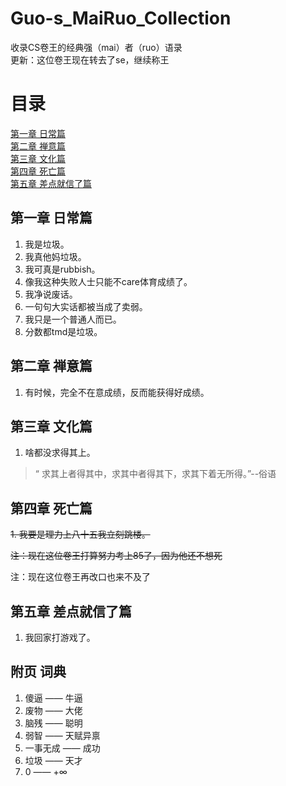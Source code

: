 # Guo-s_MaiRuo_Collection
收录CS卷王的经典强（mai）者（ruo）语录</br>
更新：这位卷王现在转去了se，继续称王

# 目录
[第一章 日常篇](https://github.com/SoulOfScience/Guo-s_MaiRuo_Collection/blob/main/README.md#%E7%AC%AC%E4%B8%80%E7%AB%A0--%E6%97%A5%E5%B8%B8%E7%AF%87)
</br>
[第二章 禅意篇](https://github.com/SoulOfScience/Guo-s_MaiRuo_Collection#%E7%AC%AC%E4%BA%8C%E7%AB%A0-%E7%A6%85%E6%84%8F%E7%AF%87)
</br>
[第三章 文化篇](https://github.com/SoulOfScience/Guo-s_MaiRuo_Collection#%E7%AC%AC%E4%B8%89%E7%AB%A0-%E6%96%87%E5%8C%96%E7%AF%87)
</br>
[第四章 死亡篇](https://github.com/SoulOfScience/Guo-s_MaiRuo_Collection#%E7%AC%AC%E5%9B%9B%E7%AB%A0-%E6%AD%BB%E4%BA%A1%E7%AF%87)
</br>
[第五章 差点就信了篇](https://github.com/SoulOfScience/Guo-s_MaiRuo_Collection#%E7%AC%AC%E4%BA%94%E7%AB%A0-%E5%B7%AE%E7%82%B9%E5%B0%B1%E4%BF%A1%E4%BA%86%E7%AF%87)
</br>
## 第一章  日常篇
1. 我是垃圾。
2. 我真他妈垃圾。
3. 我可真是rubbish。
4. 像我这种失败人士只能不care体育成绩了。
5. 我净说废话。
6. 一句句大实话都被当成了卖弱。
7. 我只是一个普通人而已。
8. 分数都tmd是垃圾。


## 第二章 禅意篇
1. 有时候，完全不在意成绩，反而能获得好成绩。


## 第三章 文化篇
1. 啥都没求得其上。</br>
>“ 求其上者得其中，求其中者得其下，求其下着无所得。”--俗语


## 第四章 死亡篇
~~1. 我要是理力上八十五我立刻跳楼。~~

~~注：现在这位卷王打算努力考上85了，因为他还不想死~~

  注：现在这位卷王再改口也来不及了

## 第五章 差点就信了篇
1. 我回家打游戏了。

## 附页 词典
1. 傻逼 —— 牛逼
2. 废物 —— 大佬
3. 脑残 —— 聪明
4. 弱智 —— 天赋异禀
5. 一事无成 —— 成功
6. 垃圾 —— 天才
7. 0 —— +∞
